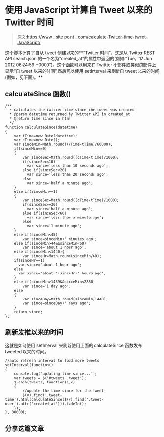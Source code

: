 # 使用 JavaScript 计算自 Tweet 以来的 Twitter 时间

> 原文:[https://www . site point . com/calculate-Twitter-time-tweet-JavaScript/](https://www.sitepoint.com/calculate-twitter-time-tweet-javascript/)

这个脚本计算了自从 tweet 创建以来的**“Twitter 时间”，这是从 Twitter REST API search.json 的一个名为“created_at”的属性中返回的(例如:“Tue，12 Jun 2012 06:24:59 +0000”)。这个函数可以用来在 Twittter 小部件或类似的部件上显示“自 tweet 以来的时间”,然后可以使用 setInterval 来刷新自 tweet 以来的时间(例如，见下面)。**

## calculateSince 函数()

```
/**
  * Calculates the Twitter time since the tweet was created
  * @param datetime returned by Twitter API in created_at
  * @return time since in html
  */
function calculateSince(datetime)
{
    var tTime=new Date(datetime);
    var cTime=new Date();
    var sinceMin=Math.round((cTime-tTime)/60000);
    if(sinceMin==0)
    {
        var sinceSec=Math.round((cTime-tTime)/1000);
        if(sinceSec<10)
          var since='less than 10 seconds ago';
        else if(sinceSec<20)
          var since='less than 20 seconds ago';
        else
          var since='half a minute ago';
    }
    else if(sinceMin==1)
    {
        var sinceSec=Math.round((cTime-tTime)/1000);
        if(sinceSec==30)
          var since='half a minute ago';
        else if(sinceSec<60)
          var since='less than a minute ago';
        else
          var since='1 minute ago';
    }
    else if(sinceMin<45)
        var since=sinceMin+' minutes ago';
    else if(sinceMin>44&&sinceMin<60)
        var since='about 1 hour ago';
    else if(sinceMin<1440){
        var sinceHr=Math.round(sinceMin/60);
    if(sinceHr==1)
      var since='about 1 hour ago';
    else
      var since='about '+sinceHr+' hours ago';
    }
    else if(sinceMin>1439&&sinceMin<2880)
        var since='1 day ago';
    else
    {
        var sinceDay=Math.round(sinceMin/1440);
        var since=sinceDay+' days ago';
    }
    return since;
};
```

## 刷新发推以来的时间

这就是如何使用 setInterval 来刷新使用上面的 calculateSince 函数发布 tweeted 以来的时间。

```
//auto refresh interval to load more tweets
setInterval(function()
{
    console.log('updating time since...');
    var tweets = $('#tweets .tweet');
    $.each(tweets, function(i,v)
    {
        //update the time since for the tweet
        $(v).find('.tweet-time').html(calculateSince($(v).find('.tweet-user').attr('created_at'))).fadeIn();
    });
}, 30000);
```

## 分享这篇文章
